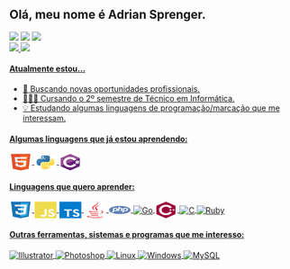 ## Olá, meu nome é Adrian Sprenger.

<div>
  <a href="https://instagram.com/adrianspr_" target="_blank"><img src="https://img.shields.io/badge/-Instagram-%23E4405F?style=for-the-badge&logo=instagram&    logoColor=white" target="_blank"></a>
  <a href = "mailto:adrianfariaspr@gmail.com"><img src="https://img.shields.io/badge/-Gmail-%23333?style=for-the-badge&logo=gmail&logoColor=white"             target="_blank"></a>
  <a href="https://www.linkedin.com/in/adrianspr/" target="_blank"><img src="https://img.shields.io/badge/-LinkedIn-%230077B5?style=for-the-badge&             logo=linkedin&   logoColor=white" target="_blank"></a> 
</div>
<div>
  <a href="https://github.com/adrianspr">
  <img height="180em" src="https://github-readme-stats.vercel.app/api?username=adrianspr&show_icons=true&theme=dark&include_all_commits=true&                   count_private=true &locale=pt-br"/>
  <img height="125em" src="https://github-readme-stats.vercel.app/api/top-langs/?username=adrianspr&layout=compact&langs_count=7&theme=dark&locale=pt-br"/>
</div>  

#### Atualmente estou...

- 🔎 Buscando novas oportunidades profissionais.
- 👨🏻‍🎓 Cursando o 2º semestre de Técnico em Informática.
- 💡  Estudando algumas linguagens de programação/marcação que me interessam.

#### Algumas linguagens que já estou aprendendo:
<div>
  <img align="center" alt="HTML" height="30" width="40" src="https://raw.githubusercontent.com/devicons/devicon/master/icons/html5/html5-original.svg">
  <img align="center" alt="Python" height="30" width="40" src="https://raw.githubusercontent.com/devicons/devicon/master/icons/python/python-original.svg">
  <img align="center" alt="Csharp" height="30" width="40" src="https://raw.githubusercontent.com/devicons/devicon/master/icons/csharp/csharp-original.svg">
</div>

#### Linguagens que quero aprender:
<div>
  <img align="center" alt="CSS" height="30" width="40" src="https://raw.githubusercontent.com/devicons/devicon/master/icons/css3/css3-original.svg"/>
  <img align="center" alt="Js" height="30" width="40" src="https://raw.githubusercontent.com/devicons/devicon/master/icons/javascript/javascript-plain.svg"/>
  <img align="center" alt="Ts" height="30" width="40" src="https://raw.githubusercontent.com/devicons/devicon/master/icons/typescript/typescript-plain.svg"/>
  <img align="center" alt="Java" height="30" width="40" src="https://raw.githubusercontent.com/devicons/devicon/master/icons/java/java-plain.svg"/>
  <img align="center" alt="PHP" height="30" width="40" src="https://raw.githubusercontent.com/devicons/devicon/master/icons/php/php-plain.svg"/>
  <img align="center" alt="Go" height="30" width="40"  src="https://cdn.jsdelivr.net/gh/devicons/devicon/icons/go/go-original.svg"/>
  <img align="center" alt="C++" height="30" width="40" src="https://raw.githubusercontent.com/devicons/devicon/master/icons/cplusplus/cplusplus-plain.svg"/>
  <img align="center" alt="C" height="30" width"40" src="https://cdn.jsdelivr.net/gh/devicons/devicon/icons/c/c-original.svg"/>
  <img align="center" alt="Ruby" height="30" width="40" src="https://cdn.jsdelivr.net/gh/devicons/devicon/icons/ruby/ruby-plain-wordmark.svg"/>
</div>  

#### Outras ferramentas, sistemas e programas que me interesso:
<div>
  <img align="center" alt="Illustrator" height="30" width="40" src="https://cdn.jsdelivr.net/gh/devicons/devicon/icons/illustrator/illustrator-plain.svg"/>
  <img align="center" alt="Photoshop" height="30" width="40" src="https://cdn.jsdelivr.net/gh/devicons/devicon/icons/photoshop/photoshop-plain.svg"/>
  <img align="center" alt="Linux" height="30" width="40" src="https://cdn.jsdelivr.net/gh/devicons/devicon/icons/linux/linux-original.svg"/>
  <img align="center" alt="Windows" height="30" width="40"  src="https://cdn.jsdelivr.net/gh/devicons/devicon/icons/windows8/windows8-original.svg"/>
  <img align="center" alt="MySQL" height="30" width="40" src="https://cdn.jsdelivr.net/gh/devicons/devicon/icons/mysql/mysql-plain-wordmark.svg"/>
</div>  

  
